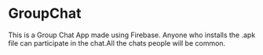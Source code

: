 # GroupChat
This is a Group Chat App made using Firebase. Anyone who installs the .apk file can participate in the chat.All the chats people will be common.
